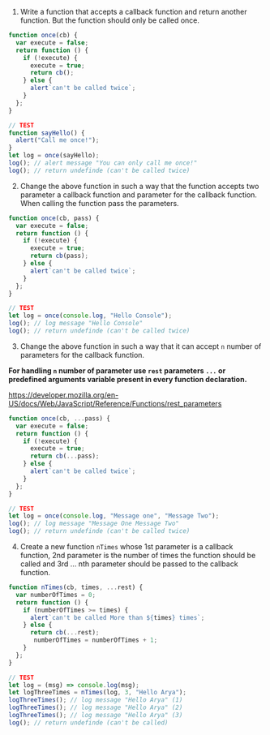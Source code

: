 1. Write a function that accepts a callback function and return another function. But the function should only be called once.

```js
function once(cb) {
  var execute = false;
  return function () {
    if (!execute) {
      execute = true;
      return cb();
    } else {
      alert`can't be called twice`;
    }
  };
}

// TEST
function sayHello() {
  alert("Call me once!");
}
let log = once(sayHello);
log(); // alert message "You can only call me once!"
log(); // return undefinde (can't be called twice)
```

2. Change the above function in such a way that the function accepts two parameter a callback function and parameter for the callback function. When calling the function pass the parameters.

```js
function once(cb, pass) {
  var execute = false;
  return function () {
    if (!execute) {
      execute = true;
      return cb(pass);
    } else {
      alert`can't be called twice`;
    }
  };
}

// TEST
let log = once(console.log, "Hello Console");
log(); // log message "Hello Console"
log(); // return undefinde (can't be called twice)
```

3. Change the above function in such a way that it can accept `n` number of parameters for the callback function.

**For handling `n` number of parameter use `rest` parameters `...` or predefined arguments variable present in every function declaration.**

https://developer.mozilla.org/en-US/docs/Web/JavaScript/Reference/Functions/rest_parameters

```js
function once(cb, ...pass) {
  var execute = false;
  return function () {
    if (!execute) {
      execute = true;
      return cb(...pass);
    } else {
      alert`can't be called twice`;
    }
  };
}

// TEST
let log = once(console.log, "Message one", "Message Two");
log(); // log message "Message One Message Two"
log(); // return undefinde (can't be called twice)
```

4. Create a new function `nTimes` whose 1st parameter is a callback function, 2nd parameter is the number of times the function should be called and 3rd ... nth parameter should be passed to the callback function.

```js
function nTimes(cb, times, ...rest) {
  var numberOfTimes = 0;
  return function () {
    if (numberOfTimes >= times) {
      alert`can't be called More than ${times} times`;
    } else {
      return cb(...rest);
       numberOfTimes = numberOfTimes + 1;
    }
  };
}

// TEST
let log = (msg) => console.log(msg);
let logThreeTimes = nTimes(log, 3, "Hello Arya");
logThreeTimes(); // log message "Hello Arya" (1)
logThreeTimes(); // log message "Hello Arya" (2)
logThreeTimes(); // log message "Hello Arya" (3)
log(); // return undefinde (can't be called)
```

